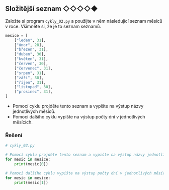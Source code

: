 ## Složitější seznam ◇◇◇◇◆

Založte si program `cykly_02.py` a použijte v něm následující seznam měsíců v roce. Všimněte si, že je to seznam
seznamů.

```python
mesice = [
    ["leden", 31],
    ["únor", 28],
    ["březen", 31],
    ["duben", 30],
    ["květen", 31],
    ["červen", 30],
    ["červenec", 31],
    ["srpen", 31],
    ["září", 30],
    ["říjen", 31],
    ["listopad", 30],
    ["prosinec", 31],
]
```

- Pomocí cyklu projděte tento seznam a vypište na výstup názvy jednotlivých měsíců.
- Pomocí dalšího cyklu vypište na výstup počty dní v jednotlivých měsících.

### Řešení

```python
# cykly_02.py

# Pomocí cyklu projděte tento seznam a vypište na výstup názvy jednotlivých měsíců.
for mesic in mesice:
    print(mesic[0])

# Pomocí dalšího cyklu vypište na výstup počty dní v jednotlivých měsících.
for mesic in mesice:
    print(mesic[1])
```
